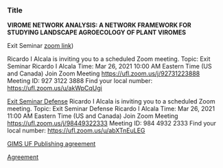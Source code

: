 ### Title
**VIROME NETWORK ANALYSIS: A NETWORK FRAMEWORK FOR STUDYING LANDSCAPE AGROECOLOGY  OF PLANT VIROMES**

Exit Seminar [zoom link](https://ufl.zoom.us/j/92731223888))

Ricardo I Alcala is inviting you to a scheduled Zoom meeting.
Topic: Exit Seminar Ricardo I Alcala
Time: Mar 26, 2021 10:00 AM Eastern Time (US and Canada)
Join Zoom Meeting https://ufl.zoom.us/j/92731223888
Meeting ID: 927 3122 3888
Find your local number: https://ufl.zoom.us/u/akWpCqUgi

[Exit Seminar Defense](https://ufl.zoom.us/j/98449322333)
Ricardo I Alcala is inviting you to a scheduled Zoom meeting.
Topic: Exit Seminar Defense Ricardo I Alcala 
Time: Mar 26, 2021 11:00 AM Eastern Time (US and Canada)
Join Zoom Meeting https://ufl.zoom.us/j/98449322333
Meeting ID: 984 4932 2333
Find your local number: https://ufl.zoom.us/u/abXTnEuLEG




[GIMS UF Publishing agreement](https://gradschool.ufl.edu/gimsportal/gatorlink/portal.asp)

[Agreement](https://www.etdadmin.com/cgi-bin/student/etd?siteId=259)

